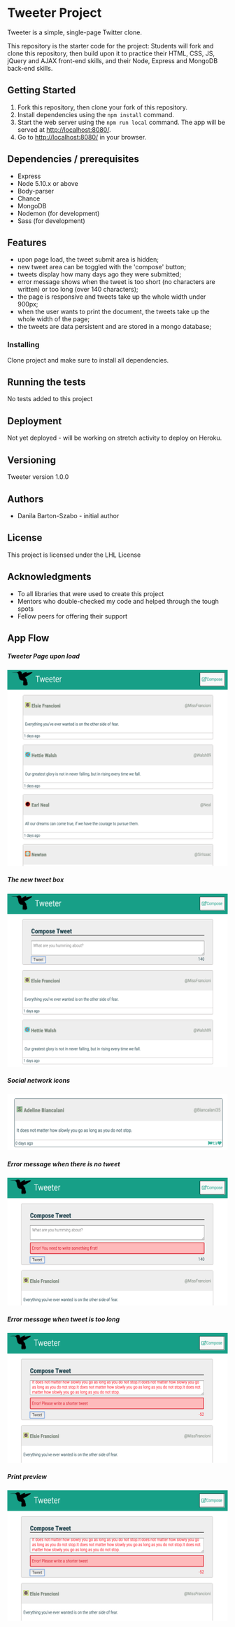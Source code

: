 # Tweeter Project

Tweeter is a simple, single-page Twitter clone.

This repository is the starter code for the project: Students will fork and clone this repository, then build upon it to practice their HTML, CSS, JS, jQuery and AJAX front-end skills, and their Node, Express and MongoDB back-end skills.

## Getting Started

1. Fork this repository, then clone your fork of this repository.
2. Install dependencies using the `npm install` command.
3. Start the web server using the `npm run local` command. The app will be served at <http://localhost:8080/>.
4. Go to <http://localhost:8080/> in your browser.

## Dependencies / prerequisites

- Express
- Node 5.10.x or above
- Body-parser
- Chance
- MongoDB
- Nodemon (for development)
- Sass (for development)

## Features
- upon page load, the tweet submit area is hidden;
- new tweet area can be toggled with the 'compose' button;
- tweets display how many days ago they were submitted;
- error message shows when the tweet is too short (no characters are written) or too long (over 140 characters);
- the page is responsive and tweets take up the whole width under 900px;
- when the user wants to print the document, the tweets take up the whole width of the page;
- the tweets are data persistent and are stored in a mongo database;

### Installing

Clone project and make sure to install all dependencies. 

## Running the tests

No tests added to this project

## Deployment

Not yet deployed - will be working on stretch activity to deploy on Heroku. 

## Versioning

Tweeter version 1.0.0

## Authors

* Danila Barton-Szabo - initial author


## License

This project is licensed under the LHL License

## Acknowledgments

* To all libraries that were used to create this project
* Mentors who double-checked my code and helped through the tough spots
* Fellow peers for offering their support

## App Flow

##### Tweeter Page upon load
!["Tweeter Page upon load"](https://github.com/sddanila/tweeter/blob/master/docs/page-load.png)

##### The new tweet box
!["The new tweet box"](https://github.com/sddanila/tweeter/blob/master/docs/tweet-box.png)

##### Social network icons
!["Social network icons"](https://github.com/sddanila/tweeter/blob/master/docs/social-network-icons.png)

##### Error message when there is no tweet
!["Error message when there is no tweet"](https://github.com/sddanila/tweeter/blob/master/docs/error-no-tweet.png)

##### Error message when tweet is too long
!["Error message when tweet is too long"](https://github.com/sddanila/tweeter/blob/master/docs/error-long-tweet.png)

##### Print preview
!["Print preview"](https://github.com/sddanila/tweeter/blob/master/docs/error-long-tweet.png)
